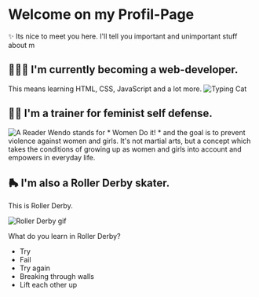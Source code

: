 # Welcome on my Profil-Page
✨ Its nice to meet you here. I'll tell you important and unimportant stuff about m

## 👩🏻‍💻 I'm currently becoming a web-developer.
This means learning HTML, CSS, JavaScript and a lot more.
![Typing Cat](https://media.giphy.com/media/v1.Y2lkPTc5MGI3NjExd21hNGkydG5kZmo5eHV5OXk5Z2xmYzU2bGljYWU3enVheHYyNGpmMyZlcD12MV9pbnRlcm5hbF9naWZfYnlfaWQmY3Q9Zw/13HBDT4QSTpveU/giphy.gif)

## ✊🏻 I'm a trainer for feminist self defense. 
![A Reader](https://wendo-marburg.de/files/Wendo-Dateien/Bilder/Vorderansicht_Leitfaden%20Nein%20hei%C3%9Ft%20Nein%20Wendo%20Marburg.jpg) Wendo stands for * Women Do it! * and the goal is to prevent violence against women and girls.
It's not martial arts, but a concept which takes the conditions of growing up as women and girls into account and empowers in everyday life.

## 🛼 I'm also a Roller Derby skater.
This is Roller Derby.

![Roller Derby gif](readme.gif)

What do you learn in Roller Derby?
- Try
- Fail
- Try again
- Breaking through walls
- Lift each other up
